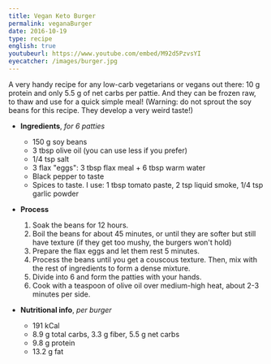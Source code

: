 ```yaml
---
title: Vegan Keto Burger
permalink: veganaBurger
date: 2016-10-19
type: recipe
english: true
youtubeurl: https://www.youtube.com/embed/M92d5PzvsYI
eyecatcher: /images/burger.jpg
---
```


A very handy recipe for any low-carb vegetarians or vegans out there: 10 g protein and only 5.5 g of net carbs per pattie. And they can be frozen raw, to thaw and use for a quick simple meal!
(Warning: do not sprout the soy beans for this recipe. They develop a very weird taste!)

* **Ingredients**, _for 6 patties_
  - 150 g soy beans
  - 3 tbsp olive oil (you can use less if you prefer)
  - 1/4 tsp salt
  - 3 flax "eggs": 3 tbsp flax meal + 6 tbsp warm water
  - Black pepper to taste
  - Spices to taste. I use: 1 tbsp tomato paste, 2 tsp liquid smoke, 1/4 tsp garlic powder


* **Process**
  1. Soak the beans for 12 hours.
  2. Boil the beans for about 45 minutes, or until they are softer but still have texture (if they get too mushy, the burgers won't hold)
  3. Prepare the flax eggs and let them rest 5 minutes.
  4. Process the beans until you get a couscous texture. Then, mix with the rest of ingredients to form a dense mixture. 
  5. Divide into 6 and form the patties with your hands.
  6. Cook with a teaspoon of olive oil over medium-high heat, about 2-3 minutes per side.

* **Nutritional info**, _per burger_
  * 191 kCal
  * 8.9 g total carbs, 3.3 g fiber, 5.5 g net carbs
  * 9.8 g protein
  * 13.2 g fat
